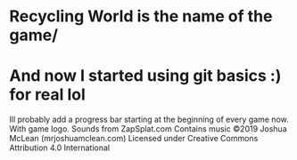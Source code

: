 # Recycling World is the name of the game/
# And now I started using git basics :) for real lol

Ill probably add a progress bar starting at the beginning of every game now. With game logo.
Sounds from ZapSplat.com Contains music ©2019 Joshua McLean (mrjoshuamclean.com) Licensed under Creative Commons Attribution 4.0 International
